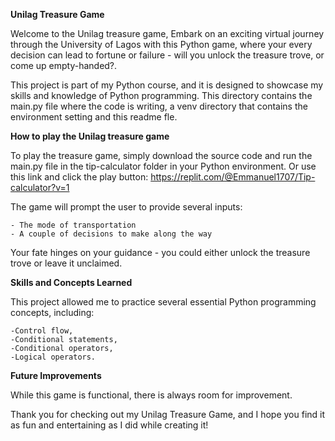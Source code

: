 **Unilag Treasure Game**

Welcome to the Unilag treasure game, Embark on an exciting virtual journey through the University of Lagos with this Python game, where your every decision can lead to fortune or failure - will you unlock the treasure trove, or come up empty-handed?. 

This project is part of my Python course, and it is designed to showcase my skills and knowledge of Python programming.
This directory contains the main.py file where the code is writing, a venv directory that contains the environment setting and this readme fle.

**How to play the Unilag treasure game**

To play the treasure game, simply download the source code and run the main.py file 
in the tip-calculator folder in your Python environment.
Or use this link and click the play button: https://replit.com/@Emmanuel1707/Tip-calculator?v=1

The game will prompt the user to provide several inputs:

	- The mode of transportation
	- A couple of decisions to make along the way

Your fate hinges on your guidance - you could either unlock the treasure trove or leave it unclaimed.

**Skills and Concepts Learned**

This project allowed me to practice several essential Python programming concepts, including:

	-Control flow,
	-Conditional statements,
	-Conditional operators,
	-Logical operators.

**Future Improvements**

While this game is functional, there is always room for improvement.

Thank you for checking out my Unilag Treasure Game, and I hope you find it as fun and entertaining as I did while creating it!

